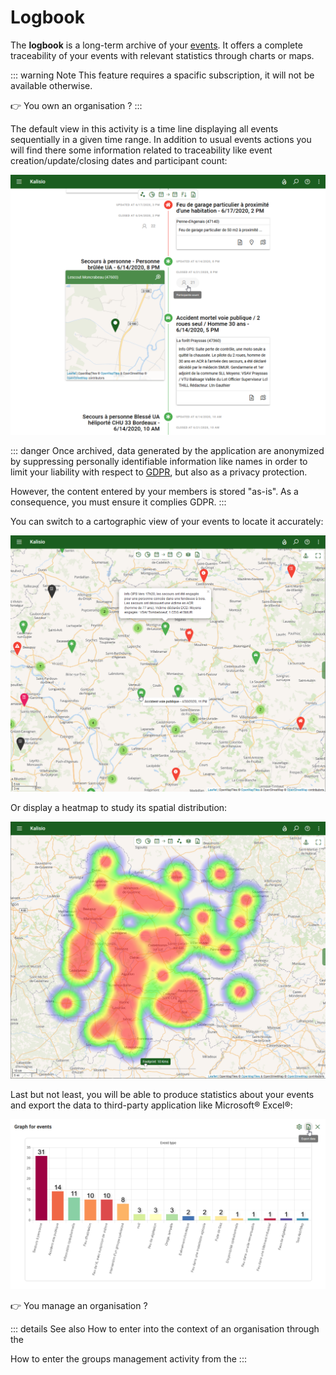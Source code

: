 # Logbook

The **logbook** is a long-term archive of your [events](../quickstart/concepts.md#event). It offers a complete traceability of your events with relevant statistics through charts or maps.

::: warning Note
This feature requires a spacific subscription, it will not be available otherwise.

:point_right: You own an organisation ? <tour-link text="How to subscribe" path="home" :params="{ organisation: 'owner', route: 'organisation-settings-activity', perspective: 'billing' }"/>
:::

The default view in this activity is a time line displaying all events sequentially in a given time range. In addition to usual events actions you will find there some information related to traceability like event creation/update/closing dates and participant count:

![Archiving](../assets/Event-Archiving-EN.png)

::: danger
Once archived, data generated by the application are anonymized by suppressing personally identifiable information like names in order to limit your liability with respect to [GDPR](https://en.wikipedia.org/wiki/General_Data_Protection_Regulation), but also as a privacy protection.

However, the content entered by your members is stored "as-is". As a consequence, you must ensure it complies GDPR.
:::

You can switch to a cartographic view of your events to locate it accurately:

![Archiving Map](../assets/Events-Map.png)

Or display a heatmap to study its spatial distribution:

![Archiving Heatmap](../assets/Events-HeatMap-EN.png)

Last but not least, you will be able to produce statistics about your events and export the data to third-party application like Microsoft® Excel®:

![Archiving Chart](../assets/Events-Chart-EN.png)

:point_right: You manage an organisation ? <tour-link text="Browse your event archive" path="home" :params="{ organisation: 'manager', route: 'archived-events-activity' }"/>

::: details See also
How to enter into the context of an organisation through the <tour-link text="main menu" path="home" :params="{ tour: 'home' }"/>

How to enter the groups management activity from the <tour-link text="context of your organisation" path="home" :params="{ organisation: 'manager', tour: 'context' }"/>
:::

